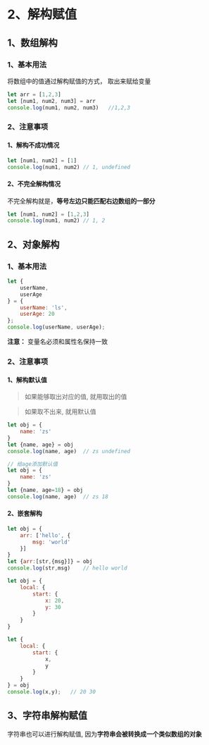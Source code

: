 # 2、解构赋值

## 1、数组解构

### 1、基本用法

将数组中的值通过解构赋值的方式， 取出来赋给变量

```js
let arr = [1,2,3]
let [num1, num2, num3] = arr
console.log(num1, num2, num3)	//1,2,3
```

### 2、注意事项

#### 1、解构不成功情况

```js
let [num1, num2] = [1]
console.log(num1, num2)	// 1, undefined
```

#### 2、不完全解构情况

不完全解构就是，**等号左边只能匹配右边数组的一部分**

```js
let [num1, num2] = [1,2,3]
console.log(num1, num2)	// 1, 2
```



## 2、对象解构

### 1、基本用法

```js
let {
    userName,
    userAge
} = {
    userName: 'ls',
    userAge: 20
};
console.log(userName, userAge);
```

**注意：** 变量名必须和属性名保持一致

### 2、注意事项

#### 1、解构默认值

> 如果能够取出对应的值, 就用取出的值

> 如果取不出来, 就用默认值

```js
let obj = {
    name: 'zs'
}
let {name, age} = obj
console.log(name, age)  // zs undefined
```

```js
// 给age添加默认值
let obj = {
    name: 'zs'
}
let {name, age=18} = obj
console.log(name, age)  // zs 18
```



#### 2、嵌套解构

```js
let obj = {
    arr: ['hello', {
        msg: 'world'
    }]
}
let {arr:[str,{msg}]} = obj
console.log(str,msg)    // hello world
```

```js
let obj = {
    local: {
        start: {
            x: 20,
            y: 30
        }
    }
}

let {
    local: {
        start: {
            x,
            y
        }
    }
} = obj
console.log(x,y);	// 20 30
```



## 3、字符串解构赋值

字符串也可以进行解构赋值, 因为**字符串会被转换成一个类似数组的对象** 

